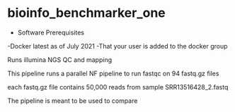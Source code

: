 # bioinfo_benchmarker_one

* Software Prerequisites

-Docker latest as of July 2021
-That your user is added to the docker group

Runs illumina NGS QC and mapping

This pipeline runs a parallel NF pipeline to run fastqc on 94 fastq.gz files

 each fastq.gz file contains 50,000 reads from sample SRR13516428_2.fastq

The pipeline is meant to be used to compare
